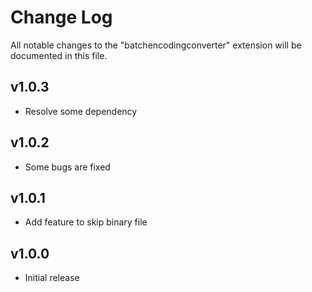 # Change Log

All notable changes to the "batchencodingconverter" extension will be documented in this file.

## v1.0.3

- Resolve some dependency

## v1.0.2

- Some bugs are fixed

## v1.0.1

- Add feature to skip binary file

## v1.0.0

- Initial release
